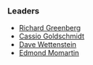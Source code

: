 ### Leaders

* [Richard Greenberg](mailto:richard.greenberg@owasp.org)
* [Cassio Goldschmidt](mailto:cassio@owasp.org)
* [Dave Wettenstein](mailto:dave.wettenstein@owasp.org)
* [Edmond Momartin](mailto:edmond.momartin@owasp.org)
